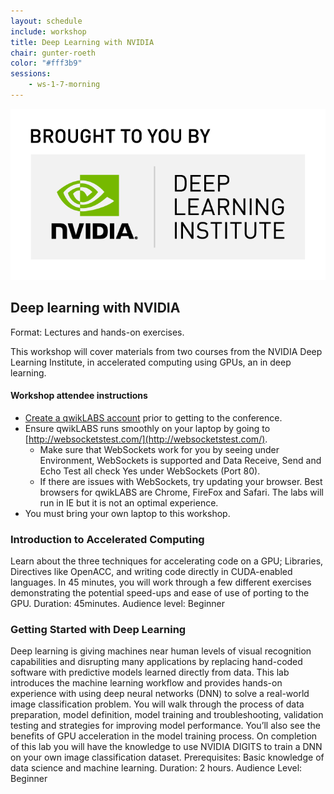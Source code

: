 ```yaml
---
layout: schedule
include: workshop
title: Deep Learning with NVIDIA
chair: gunter-roeth
color: "#fff3b9"
sessions:
    - ws-1-7-morning
---
```


<a href="https://www.nvidia.co.uk/dli" target="_blank"><img class="img-reactive" src="/assets/img/logo/16_DeepLearningInstitute_Logo_R11-RGB_BroughToYouBy.png"></a>

## Deep learning with NVIDIA

Format: Lectures and hands-on exercises.

This workshop will cover materials from two courses from the NVIDIA Deep
Learning Institute, in accelerated computing using GPUs, an in deep learning.

#### Workshop attendee instructions

* [Create a qwikLABS account](https://nvlabs.qwiklab.com/) prior to getting to the conference.
* Ensure qwikLABS runs smoothly on your laptop by going to [http://websocketstest.com/](http://websocketstest.com/).
  *	Make sure that WebSockets work for you by seeing under Environment, WebSockets is supported and Data Receive, Send and Echo Test all check Yes under WebSockets (Port 80).
  *	If there are issues with WebSockets, try updating your browser. Best browsers for qwikLABS are Chrome, FireFox and Safari. The labs will run in IE but it is not an optimal experience.
* You must bring your own laptop to this workshop.

### Introduction to Accelerated Computing

Learn about the three techniques for accelerating code on a GPU; Libraries,
Directives like OpenACC, and writing code directly in CUDA-enabled languages. In
45 minutes, you will work through a few different exercises demonstrating the
potential speed-ups and ease of use of porting to the GPU. Duration: 45minutes.
Audience level: Beginner

### Getting Started with Deep Learning

Deep learning is giving  machines near human levels of visual recognition
capabilities and disrupting many applications by replacing hand-coded software
with predictive models learned directly from data. This lab introduces the
machine learning workflow and provides hands-on experience with using deep
neural networks (DNN) to solve a real-world image classification problem. You
will walk through the process of data preparation, model definition, model
training and troubleshooting, validation testing and strategies for improving
model performance. You’ll also see the benefits of GPU acceleration in the model
training process. On completion of this lab you will have the knowledge to use
NVIDIA DIGITS to train a DNN on your own image classification dataset.
Prerequisites: Basic knowledge of data science and machine learning. Duration: 2
hours. Audience Level: Beginner
